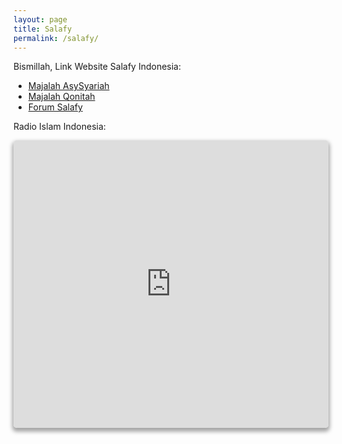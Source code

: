 ```yaml
---
layout: page
title: Salafy
permalink: /salafy/
---
```



Bismillah, Link Website Salafy Indonesia:

- [Majalah AsySyariah](https://asysyariah.com/)
- [Majalah Qonitah](https://qonitah.com/)
- [Forum Salafy](http://forumsalafy.net/)

Radio Islam Indonesia:

<iframe style="overflow-y: hidden; width: 100%; height: 460px;  border-radius: 5px; box-shadow: 0 4px 6px 2px rgba(0,0,0,0.35);" src="http://widget.radioislam.or.id/" height="460" frameborder="0"></iframe>

